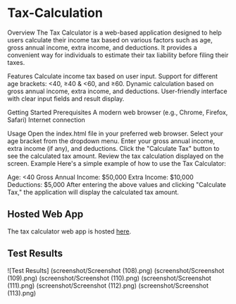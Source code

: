 # Tax-Calculation
Overview
The Tax Calculator is a web-based application designed to help users calculate their income tax based on various factors such as age, gross annual income, extra income, and deductions. It provides a convenient way for individuals to estimate their tax liability before filing their taxes.

Features
Calculate income tax based on user input.
Support for different age brackets: <40, ≥40 & <60, and ≥60.
Dynamic calculation based on gross annual income, extra income, and deductions.
User-friendly interface with clear input fields and result display.

Getting Started
Prerequisites
A modern web browser (e.g., Chrome, Firefox, Safari)
Internet connection

Usage
Open the index.html file in your preferred web browser.
Select your age bracket from the dropdown menu.
Enter your gross annual income, extra income (if any), and deductions.
Click the "Calculate Tax" button to see the calculated tax amount.
Review the tax calculation displayed on the screen.
Example
Here's a simple example of how to use the Tax Calculator:

Age: <40
Gross Annual Income: $50,000
Extra Income: $10,000
Deductions: $5,000
After entering the above values and clicking "Calculate Tax," the application will display the calculated tax amount.

## Hosted Web App

The tax calculator web app is hosted [here](https://shivamrohela.github.io/Tax-Calculation/).

## Test Results

![Test Results]
(screenshot/Screenshot (108).png)
(screenshot/Screenshot (109).png)
(screenshot/Screenshot (110).png)
(screenshot/Screenshot (111).png)
(screenshot/Screenshot (112).png)
(screenshot/Screenshot (113).png)

